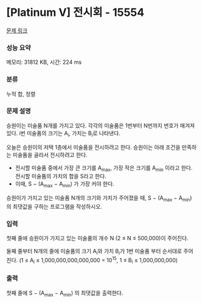 # [Platinum V] 전시회 - 15554 

[문제 링크](https://www.acmicpc.net/problem/15554) 

### 성능 요약

메모리: 31812 KB, 시간: 224 ms

### 분류

누적 합, 정렬

### 문제 설명

<p>승원이는 미술품 N개를 가지고 있다. 각각의 미술품은 1번부터 N번까지 번호가 매겨져 있다. i번 미술품의 크기는 A<sub>i</sub>, 가치는 B<sub>i</sub>로 나타낸다.</p>

<p>오늘은 승원이의 저택 1층에서 미술품을 전시하려고 한다. 승원이는 아래 조건을 만족하는 미술품을 골라서 전시하려고 한다.</p>

<ul>
	<li>전시할 미술품 중에서 가장 큰 크기를 A<sub>max</sub>, 가장 작은 크기를 A<sub>min</sub> 이라고 한다. 전시할 미술품의 가치의 합을 S라고 한다.</li>
	<li>이때, S − (A<sub>max</sub> − A<sub>min</sub>) 가 가장 커야 한다.</li>
</ul>

<p>승원이가 가지고 있는 미술품 N개의 크기와 가치가 주어졌을 때, S − (A<sub>max</sub> − A<sub>min</sub>) 의 최댓값을 구하는 프로그램을 작성하시오.</p>

### 입력 

 <p>첫째 줄에 승원이가 가지고 있는 미술품의 개수 N (2 ≤ N ≤ 500,000)이 주어진다.</p>

<p>둘째 줄부터 N개의 줄에 미술품의 크기 A<sub>i</sub>와 가치 B<sub>i</sub>가 1번 미술품 부터 순서대로 주어진다. (1 ≤ A<sub>i</sub> ≤ 1,000,000,000,000,000 = 10<sup>15</sup>, 1 ≤ B<sub>i</sub> ≤ 1,000,000,000)</p>

### 출력 

 <p>첫째 줄에  S − (A<sub>max</sub> − A<sub>min</sub>) 의 최댓값을 출력한다.</p>

